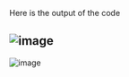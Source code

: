 Here is the output of the code

![image](https://github.com/user-attachments/assets/b52d1659-9c14-4197-bfbc-0c2bab664659)
-----------------------------------------------------------------------------------------
![image](https://github.com/user-attachments/assets/ca1179e8-95d5-44a7-8350-8d9b1d4b8d93)


